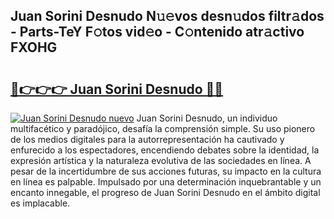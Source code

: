 ## Juan Sorini Desnudo N𝚞𝚎vos desn𝚞dos filtr𝚊dos - Parts-TeY F𝚘tos vid𝚎o - C𝚘ntenido atr𝚊ctivo FXOHG

# <h2><a href="http://mb5hpw.tromn.icu/?c=Juan+Sorini+Desnudo">🔗👉👉👉 Juan Sorini Desnudo 🔗🔗</a></h2>

[![Juan Sorini Desnudo nuevo](https://i.imgur.com/pEAQMta.gif)](http://mb5hpw.tromn.icu/?c=Juan+Sorini+Desnudo)
Juan Sorini Desnudo, un individuo multifacético y paradójico, desafía la comprensión simple. Su uso pionero de los medios digitales para la autorrepresentación ha cautivado y enfurecido a los espectadores, encendiendo debates sobre la identidad, la expresión artística y la naturaleza evolutiva de las sociedades en línea. A pesar de la incertidumbre de sus acciones futuras, su impacto en la cultura en línea es palpable. Impulsado por una determinación inquebrantable y un encanto innegable, el progreso de Juan Sorini Desnudo en el ámbito digital es implacable.
